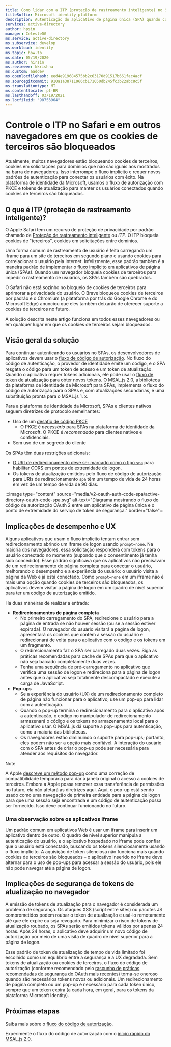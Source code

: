 ```yaml
---
title: Como lidar com a ITP (proteção de rastreamento inteligente) no Safari | Azure
titleSuffix: Microsoft identity platform
description: Autenticação do aplicativo de página única (SPA) quando cookies de terceiros não são mais permitidos.
services: active-directory
author: hpsin
manager: CelesteDG
ms.service: active-directory
ms.subservice: develop
ms.workload: identity
ms.topic: how-to
ms.date: 05/19/2020
ms.author: hirsin
ms.reviewer: kkrishna
ms.custom: aaddev
ms.openlocfilehash: eed4e919684575bb2c63170d91517b661fac4acf
ms.sourcegitcommit: 910a1a38711966cb171050db245fc3b22abc8c5f
ms.translationtype: MT
ms.contentlocale: pt-BR
ms.lasthandoff: 03/19/2021
ms.locfileid: "98753964"
---
```

# <a name="handle-itp-in-safari-and-other-browsers-where-third-party-cookies-are-blocked"></a>Controle o ITP no Safari e em outros navegadores em que os cookies de terceiros são bloqueados

Atualmente, muitos navegadores estão bloqueando cookies de terceiros, cookies em solicitações para domínios que não são iguais aos mostrados na barra de navegadores. Isso interrompe o fluxo implícito e requer novos padrões de autenticação para conectar os usuários com êxito. Na plataforma de identidade da Microsoft, usamos o fluxo de autorização com PKCE e tokens de atualização para manter os usuários conectados quando cookies de terceiros são bloqueados.

## <a name="what-is-intelligent-tracking-protection-itp"></a>O que é ITP (proteção de rastreamento inteligente)?

O Apple Safari tem um recurso de proteção de privacidade por padrão chamado de [Proteção de rastreamento inteligente](https://webkit.org/tracking-prevention-policy/) ou *ITP*. O ITP bloqueia cookies de "terceiros", cookies em solicitações entre domínios.

Uma forma comum de rastreamento de usuário é feita carregando um iframe para um site de terceiros em segundo plano e usando cookies para correlacionar o usuário pela Internet. Infelizmente, esse padrão também é a maneira padrão de implementar o [fluxo implícito](v2-oauth2-implicit-grant-flow.md) em aplicativos de página única (SPAs). Quando um navegador bloqueia cookies de terceiros para impedir o rastreamento de usuários, os SPAs também são quebrados.

O Safari não está sozinho no bloqueio de cookies de terceiros para aprimorar a privacidade do usuário. O Brave bloqueou cookies de terceiros por padrão e o Chromium (a plataforma por trás do Google Chrome e do Microsoft Edge) anunciou que eles também deixarão de oferecer suporte a cookies de terceiros no futuro.

A solução descrita neste artigo funciona em todos esses navegadores ou em qualquer lugar em que os cookies de terceiros sejam bloqueados.

## <a name="overview-of-the-solution"></a>Visão geral da solução

Para continuar autenticando os usuários no SPAs, os desenvolvedores de aplicativos devem usar o [fluxo de código de autorização](v2-oauth2-auth-code-flow.md). No fluxo do código de autenticação, o provedor de identidade emite um código, e o SPA resgata o código para um token de acesso e um token de atualização. Quando o aplicativo requer tokens adicionais, ele pode usar o [fluxo de token de atualização](v2-oauth2-auth-code-flow.md#refresh-the-access-token) para obter novos tokens. O MSAL.js 2.0, a biblioteca da plataforma de identidade da Microsoft para SPAs, implementa o fluxo do código de autorização para o SPAs e, com atualizações secundárias, é uma substituição pronta para o MSAL.js 1. x.

Para a plataforma de identidade da Microsoft, SPAs e clientes nativos seguem diretrizes de protocolo semelhantes:

* Uso de um [desafio de código PKCE](https://tools.ietf.org/html/rfc7636)
    * O PKCE é *necessário* para SPAs na plataforma de identidade da Microsoft. O PKCE é *recomendado* para clientes nativos e confidenciais.
* Sem uso de um segredo do cliente

Os SPAs têm duas restrições adicionais:

* [O URI de redirecionamento deve ser marcado como o tipo `spa`](v2-oauth2-auth-code-flow.md#redirect-uri-setup-required-for-single-page-apps) para habilitar CORS em pontos de extremidade de logon.
* Os tokens de atualização emitidos pelo fluxo de código de autorização para URIs de redirecionamento `spa` têm um tempo de vida de 24 horas em vez de um tempo de vida de 90 dias.

:::image type="content" source="media/v2-oauth-auth-code-spa/active-directory-oauth-code-spa.svg" alt-text="Diagrama mostrando o fluxo do código de autorização OAuth 2 entre um aplicativo de página única e o ponto de extremidade do serviço de token de segurança." border="false":::

## <a name="performance-and-ux-implications"></a>Implicações de desempenho e UX

Alguns aplicativos que usam o fluxo implícito tentam entrar sem redirecionamento abrindo um iframe de logon usando `prompt=none`. Na maioria dos navegadores, essa solicitação responderá com tokens para o usuário conectado no momento (supondo que o consentimento já tenha sido concedido). Esse padrão significava que os aplicativos não precisavam de um redirecionamento de página completa para conectar o usuário, melhorando o desempenho e a experiência do usuário: o usuário visita a página da Web e já está conectado. Como `prompt=none` em um iframe não é mais uma opção quando cookies de terceiros são bloqueados, os aplicativos devem visitar a página de logon em um quadro de nível superior para ter um código de autorização emitido.

Há duas maneiras de realizar a entrada:

* **Redirecionamentos de página completa**
    * No primeiro carregamento do SPA, redirecione o usuário para a página de entrada se não houver sessão (ou se a sessão estiver expirada). O navegador do usuário visitará a página de logon, apresentará os cookies que contêm a sessão do usuário e redirecionará de volta para o aplicativo com o código e os tokens em um fragmento.
    * O redirecionamento faz o SPA ser carregado duas vezes. Siga as práticas recomendadas para cache de SPAs para que o aplicativo não seja baixado completamente duas vezes.
    * Tenha uma sequência de pré-carregamento no aplicativo que verifica uma sessão de logon e redireciona para a página de logon antes que o aplicativo seja totalmente descompactado e execute a carga de JavaScript.
* **Pop-ups**
    * Se a experiência do usuário (UX) de um redirecionamento completo de página não funcionar para o aplicativo, use um pop-up para lidar com a autenticação.
    * Quando o pop-up termina o redirecionamento para o aplicativo após a autenticação, o código no manipulador de redirecionamento armazenará o código e os tokens no armazenamento local para o aplicativo usar. O MSAL.js dá suporte a pop-ups para autenticação, como a maioria das bibliotecas.
    * Os navegadores estão diminuindo o suporte para pop-ups; portanto, eles podem não ser a opção mais confiável. A interação do usuário com o SPA antes de criar o pop-up pode ser necessária para atender aos requisitos do navegador.

>[!NOTE]
> A Apple [descreve um método pop-up](https://webkit.org/blog/8311/intelligent-tracking-prevention-2-0/) como uma correção de compatibilidade temporária para dar à janela original o acesso a cookies de terceiros. Embora a Apple possa remover essa transferência de permissões no futuro, ela não afetará as diretrizes aqui. Aqui, o pop-up está sendo usado como uma navegação de primeira entidade para a página de logon para que uma sessão seja encontrada e um código de autenticação possa ser fornecido. Isso deve continuar funcionando no futuro.

### <a name="a-note-on-iframe-apps"></a>Uma observação sobre os aplicativos iframe

Um padrão comum em aplicativos Web é usar um iframe para inserir um aplicativo dentro de outro. O quadro de nível superior manipula a autenticação do usuário, e o aplicativo hospedado no iframe pode confiar que o usuário está conectado, buscando os tokens silenciosamente usando o fluxo implícito. A aquisição de token silenciosa não funciona mais quando cookies de terceiros são bloqueados – o aplicativo inserido no iframe deve alternar para o uso de pop-ups para acessar a sessão do usuário, pois ele não pode navegar até a página de logon.

## <a name="security-implications-of-refresh-tokens-in-the-browser"></a>Implicações de segurança de tokens de atualização no navegador

A emissão de tokens de atualização para o navegador é considerada um problema de segurança. Os ataques XSS (script entre sites) ou pacotes JS comprometidos podem roubar o token de atualização e usá-lo remotamente até que ele expire ou seja revogado. Para minimizar o risco de tokens de atualização roubado, os SPAs serão emitidos tokens válidos por apenas 24 horas. Após 24 horas, o aplicativo deve adquirir um novo código de autorização por meio de uma visita de quadro de nível superior para a página de logon.

Esse padrão de token de atualização de tempo de vida limitado foi escolhido como um equilíbrio entre a segurança e a UX degradada. Sem tokens de atualização ou cookies de terceiros, o fluxo do código de autorização (conforme recomendado pelo [rascunho de práticas recomendadas de segurança do OAuth mais recentes](https://tools.ietf.org/html/draft-ietf-oauth-security-topics-14)) torna-se oneroso quando são necessários tokens novos ou adicionais. Um redirecionamento de página completo ou um pop-up é necessário para cada token único, sempre que um token expira (a cada hora, em geral, para os tokens da plataforma Microsoft Identity).

## <a name="next-steps"></a>Próximas etapas

Saiba mais sobre o [fluxo do código de autorização](v2-oauth2-auth-code-flow.md).

Experimente o fluxo do código de autorização com o [início rápido do MSAL.js 2.0](quickstart-v2-javascript-auth-code.md).
